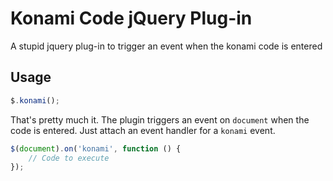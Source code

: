 # Konami Code jQuery Plug-in
A stupid jquery plug-in to trigger an event when the konami code is entered

## Usage

```js
$.konami();
```

That's pretty much it. The plugin triggers an event on `document` when the code is entered. Just attach an event handler for a `konami` event.

```js
$(document).on('konami', function () { 
    // Code to execute
});
```